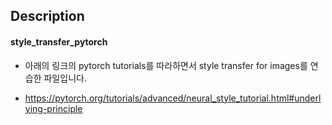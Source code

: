 ## Description


#### style_transfer_pytorch 
- 아래의 링크의 pytorch tutorials를 따라하면서 style transfer for images를 연습한 파일입니다. 

- https://pytorch.org/tutorials/advanced/neural_style_tutorial.html#underlying-principle

